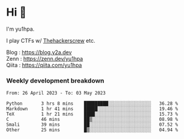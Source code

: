# Hi 👋

I'm yu1hpa.

I play CTFs w/ [Thehackerscrew](https://www.thehackerscrew.team/) etc.

Blog : https://blog.y2a.dev  
Zenn : https://zenn.dev/yu1hpa  
Qiita : https://qiita.com/yu1hpa  

### Weekly development breakdown

<!--START_SECTION:waka-->

```text
From: 26 April 2023 - To: 03 May 2023

Python       3 hrs 8 mins    █████████░░░░░░░░░░░░░░░░   36.28 %
Markdown     1 hr 41 mins    █████░░░░░░░░░░░░░░░░░░░░   19.46 %
TeX          1 hr 21 mins    ████░░░░░░░░░░░░░░░░░░░░░   15.73 %
C            46 mins         ██▒░░░░░░░░░░░░░░░░░░░░░░   08.98 %
Smali        39 mins         ██░░░░░░░░░░░░░░░░░░░░░░░   07.52 %
Other        25 mins         █▒░░░░░░░░░░░░░░░░░░░░░░░   04.94 %
```

<!--END_SECTION:waka-->

